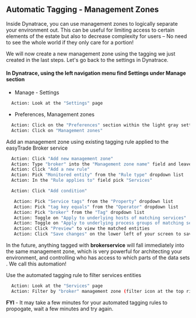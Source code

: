 ## Automatic Tagging - Management Zones

Inside Dynatrace, you can use management zones to logically separate your environment out. This can be useful for limiting access to certain elements of the estate but also to decrease complexity for users – No need to see the whole world if they only care for a portion!​

We will now create a new management zone using the tagging we just created in the last steps. Let's go back to the settings in Dynatrace.

#### In Dynatrace, using the left navigation menu find Settings under Manage section

- Manage  - Settings

 ```bash
   Action: Look at the "Settings" page
   ```

- Preferences, Management zones

 ```bash
   Action: Click on the "Preferences" section within the light gray settings menu
   Action: Click on "Management zones"
   ```

Add an management zone using existing tagging rule applied to the easyTrade Broker service

 ```bash
   Action: Click "Add new management zone"
   Action: Type "broker" into the "Management zone name" field and leave the "Description" field blank
   Action: Click "Add a new rule"
   Action: Pick "Monitored entity" from the "Rule type" dropdown list
   Action: In the "Rule applies to" field pick "Services"
   ```

 ```bash
   Action: Click "Add condition"
   ```

```bash
   Action: Pick "Service tags" from the "Property" dropdown list
   Action: Pick "tag key equals" from the "Operator" dropdown list
   Action: Pick "broker" from the "Tag" dropdown list
   Action: Toggle on "Apply to underlying hosts of matching services"
   Action: Toggle on "Apply to underlying process groups of matching services"
   Action: Click "Preview" to view the matched entities
   Action: Click "Save changes" on the lower left of your screen to save the new rule
   ```

In the future, anything tagged with **brokerservice** will fall immediately into the same management zone, which is very powerful for architecting your environment, and controlling who has access to which parts of the data sets​. We call this automation!

Use the automated tagging rule to filter services entities

 ```bash
   Action: Look at the "Services" page
   Action: Filter by "broker" management zone (filter icon at the top right of the page)
   ```

**FYI** - It may take a few minutes for your automated tagging rules to propogate, wait a few minutes and try again.

